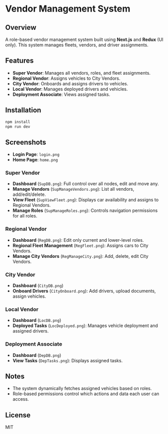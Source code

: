 # Vendor Management System

## Overview
A role-based vendor management system built using **Next.js** and **Redux** (UI only). This system manages fleets, vendors, and driver assignments.

## Features
- **Super Vendor**: Manages all vendors, roles, and fleet assignments.
- **Regional Vendor**: Assigns vehicles to City Vendors.
- **City Vendor**: Onboards and assigns drivers to vehicles.
- **Local Vendor**: Manages deployed drivers and vehicles.
- **Deployment Associate**: Views assigned tasks.

## Installation
```sh
npm install
npm run dev
```

## Screenshots
- **Login Page**: `login.png`
- **Home Page**: `home.png`

### **Super Vendor**
- **Dashboard** (`SupDB.png`): Full control over all nodes, edit and move any.
- **Manage Vendors** (`SupManageVendors.png`): List all vendors, add/edit/delete.
- **View Fleet** (`SupViewFleet.png`): Displays car availability and assigns to Regional Vendors.
- **Manage Roles** (`SupManageRoles.png`): Controls navigation permissions for all roles.

### **Regional Vendor**
- **Dashboard** (`RegDB.png`): Edit only current and lower-level roles.
- **Regional Fleet Management** (`RegFleet.png`): Assigns cars to City Vendors.
- **Manage City Vendors** (`RegManageCity.png`): Add, delete, edit City Vendors.

### **City Vendor**
- **Dashboard** (`CityDB.png`)
- **Onboard Drivers** (`CityOnboard.png`): Add drivers, upload documents, assign vehicles.

### **Local Vendor**
- **Dashboard** (`LocDB.png`)
- **Deployed Tasks** (`LocDeployed.png`): Manages vehicle deployment and assigned drivers.

### **Deployment Associate**
- **Dashboard** (`DepDB.png`)
- **View Tasks** (`DepTasks.png`): Displays assigned tasks.

## Notes
- The system dynamically fetches assigned vehicles based on roles.
- Role-based permissions control which actions and data each user can access.

## License
MIT

